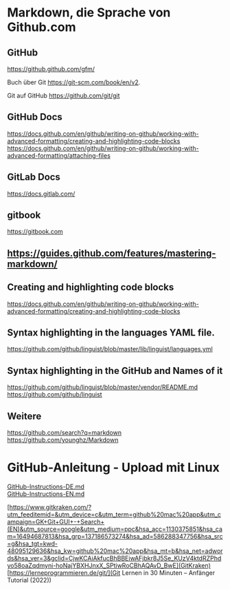# Markdown, die Sprache von Github.com

## GitHub
https://github.github.com/gfm/ 

Buch über Git https://git-scm.com/book/en/v2. 

Git auf GitHub https://github.com/git/git

## GitHub Docs
https://docs.github.com/en/github/writing-on-github/working-with-advanced-formatting/creating-and-highlighting-code-blocks  
https://docs.github.com/en/github/writing-on-github/working-with-advanced-formatting/attaching-files  

## GitLab Docs
https://docs.gitlab.com/  

## gitbook
https://gitbook.com  

## https://guides.github.com/features/mastering-markdown/  

## Creating and highlighting code blocks
https://docs.github.com/en/github/writing-on-github/working-with-advanced-formatting/creating-and-highlighting-code-blocks  

## Syntax highlighting in the languages YAML file.
https://github.com/github/linguist/blob/master/lib/linguist/languages.yml  

## Syntax highlighting in the GitHub and Names of it
https://github.com/github/linguist/blob/master/vendor/README.md  
https://github.com/github/linguist  

## Weitere
https://github.com/search?q=markdown  
https://github.com/younghz/Markdown  

# GitHub-Anleitung - Upload mit Linux 
[GitHub-Instructions-DE.md](GitHub-Anweisungen)  
[GitHub-Instructions-EN.md](GitHub-Instructions)


[https://www.gitkraken.com/?utm_feeditemid=&utm_device=c&utm_term=github%20mac%20app&utm_campaign=GK+Git+GUI+-+Search+(EN)&utm_source=google&utm_medium=ppc&hsa_acc=1130375851&hsa_cam=16494687813&hsa_grp=137186573274&hsa_ad=586288347756&hsa_src=g&hsa_tgt=kwd-48095129636&hsa_kw=github%20mac%20app&hsa_mt=b&hsa_net=adwords&hsa_ver=3&gclid=CjwKCAiAkfucBhBBEiwAFjbkr8J5Se_KUzV4ktdRZPhdyo58oaZqdmyni-hoNajYBXHJnxX_SPtiwRoCBhAQAvD_BwE](GitKraken)
[https://lerneprogrammieren.de/git/](Git Lernen in 30 Minuten – Anfänger Tutorial (2022))
